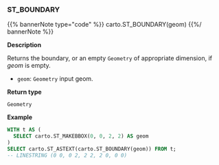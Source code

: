 ### ST_BOUNDARY

{{% bannerNote type="code" %}}
carto.ST_BOUNDARY(geom)
{{%/ bannerNote %}}

**Description**

Returns the boundary, or an empty `Geometry` of appropriate dimension, if _geom_ is empty.

* `geom`: `Geometry` input geom.

**Return type**

`Geometry`

**Example**

```sql
WITH t AS (
  SELECT carto.ST_MAKEBBOX(0, 0, 2, 2) AS geom
)
SELECT carto.ST_ASTEXT(carto.ST_BOUNDARY(geom)) FROM t;
-- LINESTRING (0 0, 0 2, 2 2, 2 0, 0 0)
```
